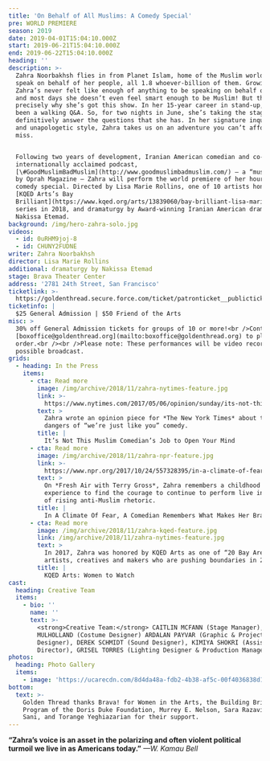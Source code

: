 ```yaml
---
title: 'On Behalf of All Muslims: A Comedy Special'
pre: WORLD PREMIERE
season: 2019
date: 2019-04-01T15:04:10.000Z
start: 2019-06-21T15:04:10.000Z
end: 2019-06-22T15:04:10.000Z
heading: ''
description: >-
  Zahra Noorbakhsh flies in from Planet Islam, home of the Muslim world, to
  speak on behalf of her people, all 1.8 whoever-billion of them. Growing up,
  Zahra’s never felt like enough of anything to be speaking on behalf of anyone,
  and most days she doesn’t even feel smart enough to be Muslim! But that’s
  precisely why she’s got this show. In her 15-year career in stand-up, she’s
  been a walking Q&A. So, for two nights in June, she’s taking the stage to
  definitively answer the questions that she has. In her signature inquisitive
  and unapologetic style, Zahra takes us on an adventure you can’t afford to
  miss.


  Following two years of development, Iranian American comedian and co-host of
  internationally acclaimed podcast,
  [\#GoodMuslimBadMuslim](http://www.goodmuslimbadmuslim.com/) – a “must listen”
  by Oprah Magazine – Zahra will perform the world premiere of her hour-long
  comedy special. Directed by Lisa Marie Rollins, one of 10 artists honored by
  [KQED Arts’s Bay
  Brilliant](https://www.kqed.org/arts/13839060/bay-brilliant-lisa-marie-rollins)
  series in 2018, and dramaturgy by Award-winning Iranian American dramaturg,
  Nakissa Etemad.
background: /img/hero-zahra-solo.jpg
videos:
  - id: 0uRHM9joj-8
  - id: CHUNY2FUDNE
writer: Zahra Noorbakhsh
director: Lisa Marie Rollins
additional: dramaturgy by Nakissa Etemad
stage: Brava Theater Center
address: '2781 24th Street, San Francisco'
ticketlink: >-
  https://goldenthread.secure.force.com/ticket/patronticket__publicticketapp#/events/a0Sf1000006r1LPEAY
ticketinfo: |
  $25 General Admission | $50 Friend of the Arts
misc: >
  30% off General Admission tickets for groups of 10 or more!<br />Contact
  [boxoffice@goldenthread.org](mailto:boxoffice@goldenthread.org) to place your
  order.<br /><br />Please note: These performances will be video recorded for
  possible broadcast.
grids:
  - heading: In the Press
    items:
      - cta: Read more
        image: /img/archive/2018/11/zahra-nytimes-feature.jpg
        link: >-
          https://www.nytimes.com/2017/05/06/opinion/sunday/its-not-this-muslim-comedians-job-to-open-your-mind.html
        text: >
          Zahra wrote an opinion piece for *The New York Times* about the
          dangers of “we’re just like you” comedy.
        title: |
          It’s Not This Muslim Comedian’s Job to Open Your Mind
      - cta: Read more
        image: /img/archive/2018/11/zahra-npr-feature.jpg
        link: >-
          https://www.npr.org/2017/10/24/557328395/in-a-climate-of-fear-a-comedian-remembers-what-makes-her-brave
        text: >
          On *Fresh Air with Terry Gross*, Zahra remembers a childhood
          experience to find the courage to continue to perform live in the face
          of rising anti-Muslim rhetoric.
        title: |
          In A Climate Of Fear, A Comedian Remembers What Makes Her Brave
      - cta: Read more
        image: /img/archive/2018/11/zahra-kqed-feature.jpg
        link: /img/archive/2018/11/zahra-nytimes-feature.jpg
        text: >
          In 2017, Zahra was honored by KQED Arts as one of “20 Bay Area women
          artists, creatives and makers who are pushing boundaries in 2017.”
        title: |
          KQED Arts: Women to Watch
cast:
  heading: Creative Team
  items:
    - bio: ''
      name: ''
      text: >-
        <strong>Creative Team:</strong> CAITLIN MCFANN (Stage Manager), MICHELLE
        MULHOLLAND (Costume Designer) ARDALAN PAYVAR (Graphic & Projection
        Designer), DEREK SCHMIDT (Sound Designer), KIMIYA SHOKRI (Assistant
        Director), GRISEL TORRES (Lighting Designer & Production Manager)
photos:
  heading: Photo Gallery
  items:
    - image: 'https://ucarecdn.com/8d4da48a-fdb2-4b38-af5c-00f4036838d1/'
bottom:
  text: >-
    Golden Thread thanks Brava! for Women in the Arts, the Building Bridges
    Program of the Doris Duke Foundation, Murrey E. Nelson, Sara Razavi, Babak
    Sani, and Torange Yeghiazarian for their support.
---
```


**“Zahra’s voice is an asset in the polarizing and often violent political turmoil we live in as Americans today.”** *—W. Kamau Bell*
